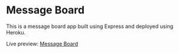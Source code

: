 # Message Board

This is a message board app built using Express and deployed using Heroku.

Live preview: [Message Board](https://heyyayesh-message-board.herokuapp.com)
